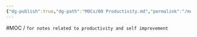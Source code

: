 ```yaml
---
{"dg-publish":true,"dg-path":"MOCs/00 Productivity.md","permalink":"/mo-cs/00-productivity/","title":"00 Productivity"}
---
```



#MOC / `for notes related to productivity and self improvement`